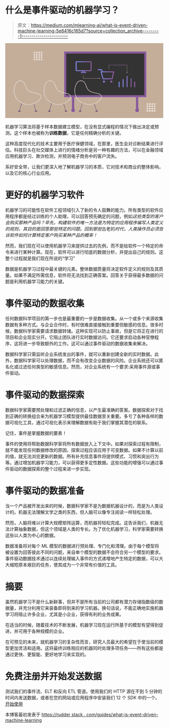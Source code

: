 # 什么是事件驱动的机器学习？

> 原文：<https://medium.com/mlearning-ai/what-is-event-driven-machine-learning-5e6416c165d7?source=collection_archive---------1----------------------->

![](img/8a1c1cc27c9e935815ad10f6426b71c5.png)

机器学习算法将基于样本数据建立模型，在没有显式编程的情况下做出决定或预测。这个样本也被称为**训练数据**，它是任何精确分析的关键。

这种高度现代化的技术主要用于医疗保健领域，在那里，医生会对诊断结果进行评估。科技巨头在社交媒体上进行的情绪分析是另一种有趣的方法，可以在金融领域应用机器学习、欺诈检测，并预测电子商务中的客户流失。

系好安全带，让我们更深入地了解机器学习的本质，它对技术和商业的整体影响，以及它的核心行业应用。

# 更好的机器学习软件

机器学习的可能性在软件工程领域引入了新的令人鼓舞的能力。所有类型的软件应用程序都是经过训练的个人助理，可以回答预先确定的问题，例如*这些类型的客户会购买那种产品吗？早先，构建软件的唯一方法是为特定的应用程序编写人类定义的规则，其目的是回答那些特定的问题。回到那些*古老的*时代，人类操作员必须告诉软件如何计算特定客户购买某种产品的概率！*

然而，我们现在可以使用机器学习来提供过去的先例，而不是给软件一个特定的命令来进行某种计算。现在，软件可以进行彻底的数据分析，并提出自己的规则。这整个过程就是我们现在所说的“学习”

数据是机器学习过程中最关键的元素。整体数据质量将决定软件定义的规则及其质量。如果不满足所需信息，软件将无法找到正确答案。回答关于获得最多数据的问题是利用机器学习能力的关键。

# 事件驱动的数据收集

任何数据科学项目的第一步也是最重要的一步是数据收集。从一个或多个来源收集数据有多种方式。与企业合作时，有时很难直接接触到重要但敏感的信息。很多时候，数据科学家需要请求数据转储。这种实现可以防止事故，但是它将正在进行的项目和企业现实分开。它阻止团队进行实时数据访问。它还要求启动各种官僚程序，这将进一步导致额外的工作。这可以通过事件驱动的数据收集来解决。

数据科学家只需监听企业系统发出的事件，就可以重新创建全新的实时数据。此外，数据科学家可以处理数据，而不会有改变企业数据的风险。企业系统还可以匿名化或过滤任何类型的敏感信息。然而，对企业系统有一个要求:采用事件源或事件驱动。

# 事件驱动的数据探索

数据科学家需要预处理和过滤正确的信息，以产生最准确的答案。数据探索对于找到正确的转换组合来为机器学习模型提供最佳数据至关重要。多亏了各种各样的数据可视化工具，通过可视化表示来理解数据有助于我们掌握其潜在的联系。

记住，事件是掌握数据的要素！

事件的使用将帮助数据科学家将所有数据放入上下文中。如果对探索过程有限制，就不能发现任何数据修改的原因，探索过程应该应用于可变数据。如果不计算以前的值，就无法浏览更新的数据。所有补充信息事件将提供模式、习惯和突出行为等。通过增加机器学习能力，可以获得更多定性数据。这些功能的增强可以通过事件驱动的数据探索的整个过程来进一步实现。

# 事件驱动的数据准备

当一个产品被开发出来的时候，数据科学家不是为数据机器设计的，而是为人类设计的。机器无法理解文学之类的东西，但人脑可以像专注阅读一样轻松处理。

然而，人脑将难以计算大规模矩阵运算，而机器将轻松完成。这告诉我们，机器无法计算抽象数据，但这个领域是人类的专长。为了优化机器学习，科学家需要转换这些以人类为中心的数据。

数据准备将对每个 ML 模型的数据进行预处理、专门化和清理。由于每个模型将被设置为回答彼此不同的问题，来自单个模型的数据不会符合另一个模型的要求。事件驱动数据技术通过以连续处理输入事件的方式递增地产生特定的数据，可以大大缩短原本艰巨的任务，使其成为一个非常有价值的工具。

# 摘要

虽然机器学习不是什么新鲜事，但并不是所有当前的公司都有潜力存储指数级的数据量，并充分利用它来装备即将到来的学习机器。换句话说，不能正确地实施机器学习将阻止许多企业，尤其是小企业，获得有利的业务成果。

在适当的时候，随着技术的不断发展，机器学习现在运行所基于的模型有望得到促进，并可用于各种规模的企业。

在可预见的未来，就机器学习的复杂性而言，研究人员最大的希望在于使当前的模型更加灵活和适用。这将最终训练相应的机器同时处理多项任务——所有这些都是通过更快、更智能、更好地学习来实现的。

# 免费注册并开始发送数据

测试我们的事件流、ELT 和反向 ETL 管道。使用我们的 HTTP 源在不到 5 分钟的时间内发送数据，或者在您的网站或应用程序中安装我们 12 个 SDK 中的一个。[开始使用](https://app.rudderstack.com/signup?type=freetrial)

本博客最初发表于
[https://rudder stack . com/guides/what-is-event-driven-machine-learning](https://rudderstack.com/guides/what-is-event-driven-machine-learning)